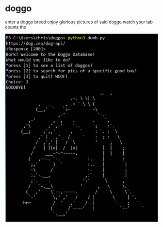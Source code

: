 # doggo
enter a doggo breed
enjoy glorious pictures of said doggo
watch your tab counts tho

![WOOF](/woof.png?raw=true "Woof!")
